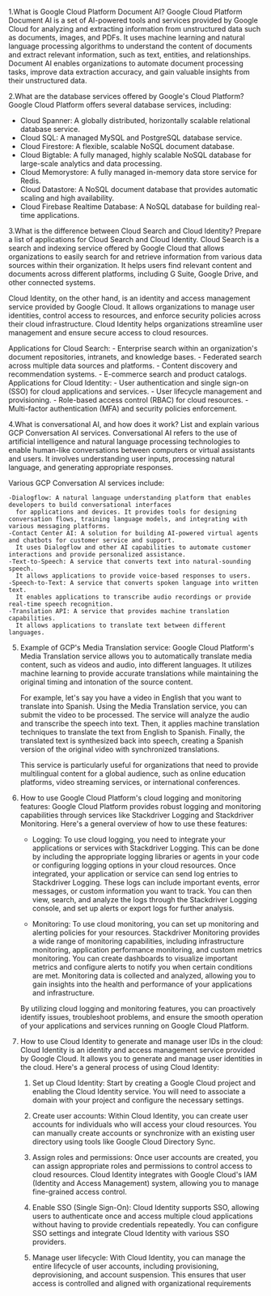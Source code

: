 1.What is Google Cloud Platform Document AI?
  Google Cloud Platform Document AI is a set of AI-powered tools and services provided by Google Cloud for analyzing and extracting information from unstructured data such as documents, images, and PDFs. It uses machine learning and natural language processing algorithms to understand the content of documents and extract relevant information, such as text, entities, and relationships. Document AI enables organizations to automate document processing tasks, improve data extraction accuracy, and gain valuable insights from their unstructured data.

2.What are the database services offered by Google's Cloud Platform?
  Google Cloud Platform offers several database services, including:
   - Cloud Spanner: A globally distributed, horizontally scalable relational database service.
   - Cloud SQL: A managed MySQL and PostgreSQL database service.
   - Cloud Firestore: A flexible, scalable NoSQL document database.
   - Cloud Bigtable: A fully managed, highly scalable NoSQL database for large-scale analytics and data processing.
   - Cloud Memorystore: A fully managed in-memory data store service for Redis.
   - Cloud Datastore: A NoSQL document database that provides automatic scaling and high availability.
   - Cloud Firebase Realtime Database: A NoSQL database for building real-time applications.

3.What is the difference between Cloud Search and Cloud Identity? Prepare a list of applications for Cloud Search and Cloud Identity.
  Cloud Search is a search and indexing service offered by Google Cloud that allows organizations
  to easily search for and retrieve information from various data sources within their organization. It helps users 
  find relevant content and documents across different platforms, including G Suite, Google Drive, and other connected systems.

  Cloud Identity, on the other hand, is an identity and access management service provided by Google Cloud. It allows organizations to manage user identities, control access to resources, and enforce security policies across their cloud infrastructure. Cloud Identity helps organizations streamline user management and ensure secure access to cloud resources.

  Applications for Cloud Search:
    - Enterprise search within an organization's document repositories, intranets, and knowledge bases.
    - Federated search across multiple data sources and platforms.
    - Content discovery and recommendation systems.
    - E-commerce search and product catalogs.
  Applications for Cloud Identity:
    - User authentication and single sign-on (SSO) for cloud applications and services.
    - User lifecycle management and provisioning.
    - Role-based access control (RBAC) for cloud resources.
    - Multi-factor authentication (MFA) and security policies enforcement.

4.What is conversational AI, and how does it work? List and explain various GCP Conversation AI services.
  Conversational AI refers to the use of artificial intelligence and natural language processing technologies
  to enable human-like conversations between computers or virtual assistants and users. It involves 
  understanding user inputs, processing natural language, and generating appropriate responses.

  Various GCP Conversation AI services include:

    -Dialogflow: A natural language understanding platform that enables developers to build conversational interfaces
      for applications and devices. It provides tools for designing conversation flows, training language models, and integrating with various messaging platforms.
    -Contact Center AI: A solution for building AI-powered virtual agents and chatbots for customer service and support.
      It uses Dialogflow and other AI capabilities to automate customer interactions and provide personalized assistance.
    -Text-to-Speech: A service that converts text into natural-sounding speech.
      It allows applications to provide voice-based responses to users.
    -Speech-to-Text: A service that converts spoken language into written text. 
      It enables applications to transcribe audio recordings or provide real-time speech recognition.
    -Translation API: A service that provides machine translation capabilities.
      It allows applications to translate text between different languages.

5. Example of GCP's Media Translation service:
   Google Cloud Platform's Media Translation service allows you to automatically translate media content, such as videos and audio, into different languages. It utilizes machine learning to provide accurate translations while maintaining the original timing and intonation of the source content.

   For example, let's say you have a video in English that you want to translate into Spanish. Using the Media Translation service, you can submit the video to be processed. The service will analyze the audio and transcribe the speech into text. Then, it applies machine translation techniques to translate the text from English to Spanish. Finally, the translated text is synthesized back into speech, creating a Spanish version of the original video with synchronized translations.

   This service is particularly useful for organizations that need to provide multilingual content for a global audience, such as online education platforms, video streaming services, or international conferences.

6. How to use Google Cloud Platform's cloud logging and monitoring features:
   Google Cloud Platform provides robust logging and monitoring capabilities through services like Stackdriver Logging and Stackdriver Monitoring. Here's a general overview of how to use these features:

   - Logging: To use cloud logging, you need to integrate your applications or services with Stackdriver Logging. This can be done by including the appropriate logging libraries or agents in your code or configuring logging options in your cloud resources. Once integrated, your application or service can send log entries to Stackdriver Logging. These logs can include important events, error messages, or custom information you want to track. You can then view, search, and analyze the logs through the Stackdriver Logging console, and set up alerts or export logs for further analysis.

   - Monitoring: To use cloud monitoring, you can set up monitoring and alerting policies for your resources. Stackdriver Monitoring provides a wide range of monitoring capabilities, including infrastructure monitoring, application performance monitoring, and custom metrics monitoring. You can create dashboards to visualize important metrics and configure alerts to notify you when certain conditions are met. Monitoring data is collected and analyzed, allowing you to gain insights into the health and performance of your applications and infrastructure.

   By utilizing cloud logging and monitoring features, you can proactively identify issues, troubleshoot problems, and ensure the smooth operation of your applications and services running on Google Cloud Platform.

7. How to use Cloud Identity to generate and manage user IDs in the cloud:
   Cloud Identity is an identity and access management service provided by Google Cloud. It allows you to generate and manage user identities in the cloud. Here's a general process of using Cloud Identity:

   1. Set up Cloud Identity: Start by creating a Google Cloud project and enabling the Cloud Identity service. You will need to associate a domain with your project and configure the necessary settings.

   2. Create user accounts: Within Cloud Identity, you can create user accounts for individuals who will access your cloud resources. You can manually create accounts or synchronize with an existing user directory using tools like Google Cloud Directory Sync.

   3. Assign roles and permissions: Once user accounts are created, you can assign appropriate roles and permissions to control access to cloud resources. Cloud Identity integrates with Google Cloud's IAM (Identity and Access Management) system, allowing you to manage fine-grained access control.

   4. Enable SSO (Single Sign-On): Cloud Identity supports SSO, allowing users to authenticate once and access multiple cloud applications without having to provide credentials repeatedly. You can configure SSO settings and integrate Cloud Identity with various SSO providers.

   5. Manage user lifecycle: With Cloud Identity, you can manage the entire lifecycle of user accounts, including provisioning, deprovisioning, and account suspension. This ensures that user access is controlled and aligned with organizational requirements
